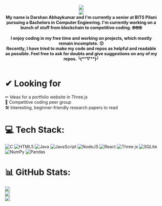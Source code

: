 <div align="center">
  <img src="https://capsule-render.vercel.app/api?type=venom&color=F47A9E&height=300&section=header&text=Hi&fontColor=FFFFFF&animation=fadeIn&fontSize=50" /><br>
  <a href="www.linkedin.com/in/darshan-abhaykumar">
    <img src ="https://img.shields.io/badge/LinkedIn-%230077B5.svg?logo=linkedin&logoColor=white">
  </a>
  <div align = "center">   
  <strong> My name is Darshan Abhaykumar and I'm currently a senior at BITS Pilani pursuing a Bachelors in Computer Engieering. I'm currently working on a bunch of stuff from blockchain to competitive coding. 🤓🤓🤓 </strong>
  <br>
  <br><strong> I enjoy coding in my free time and working on projects, which mostly remain incomplete. 😗 </strong>
  <br><strong>Recently, I have tried to make my code and repos as helpful and readable as possible. Feel free to ask for doubts and give suggestions on any of my repos. ╰(*°▽°*)╯ </strong>
  <br>
  <br>
  </div>
</div>


# ✔ Looking for
✏ Ideas for a portfolio website in Three.js <br>
🥇 Competitive coding peer group <br>
🛠 Interesting, beginner-friendly research papers to read

# 💻 Tech Stack:
![C](https://img.shields.io/badge/c-%2300599C.svg?style=for-the-badge&logo=c&logoColor=white) ![HTML5](https://img.shields.io/badge/html5-%23E34F26.svg?style=for-the-badge&logo=html5&logoColor=white) ![Java](https://img.shields.io/badge/java-%23ED8B00.svg?style=for-the-badge&logo=openjdk&logoColor=white) ![JavaScript](https://img.shields.io/badge/javascript-%23323330.svg?style=for-the-badge&logo=javascript&logoColor=%23F7DF1E) ![NodeJS](https://img.shields.io/badge/node.js-6DA55F?style=for-the-badge&logo=node.js&logoColor=white) ![React](https://img.shields.io/badge/react-%2320232a.svg?style=for-the-badge&logo=react&logoColor=%2361DAFB) ![Three js](https://img.shields.io/badge/threejs-black?style=for-the-badge&logo=three.js&logoColor=white) ![SQLite](https://img.shields.io/badge/sqlite-%2307405e.svg?style=for-the-badge&logo=sqlite&logoColor=white) ![NumPy](https://img.shields.io/badge/numpy-%23013243.svg?style=for-the-badge&logo=numpy&logoColor=white) ![Pandas](https://img.shields.io/badge/pandas-%23150458.svg?style=for-the-badge&logo=pandas&logoColor=white)
# 📊 GitHub Stats:
![](https://github-readme-stats.vercel.app/api?username=Darsuu&theme=tokyonight&hide_border=false&include_all_commits=false&count_private=false)<br/>
![](https://github-readme-streak-stats.herokuapp.com/?user=Darsuu&theme=tokyonight&hide_border=false)<br/>
![](https://github-readme-stats.vercel.app/api/top-langs/?username=Darsuu&theme=tokyonight&hide_border=false&include_all_commits=false&count_private=false&layout=compact)

<!-- Proudly created with GPRM ( https://gprm.itsvg.in ) -->
